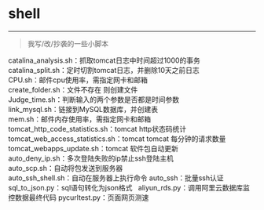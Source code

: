 # shell
-----
> 我写/改/抄袭的一些小脚本


catalina_analysis.sh：抓取tomcat日志中时间超过1000的事务  
catalina_split.sh：定时切割tomcat日志，并删除10天之前日志  
CPU.sh：邮件cpu使用率，需指定网卡和邮箱  
create_folder.sh：文件不存在 则创建文件  
Judge_time.sh：判断输入的两个参数是否都是时间参数  
link_mysql.sh：链接到MySQL数据库，并创建表  
mem.sh：邮件内存使用率，需指定网卡和邮箱  
tomcat_http_code_statistics.sh：tomcat http状态码统计  
tomcat_web_access_statistics.sh：tomcat tomcat 每分钟的请求数量  
tomcat_webapps_update.sh：tomcat 软件包自动更新  
auto_deny_ip.sh：多次登陆失败的ip禁止ssh登陆主机  
auto_scp.sh：自动将包发送到服务器  
auto_ssh_shell.sh：自动在服务器上执行命令
auto_ssh：批量ssh认证  
sql_to_json.py：sql语句转化为json格式  
aliyun_rds.py：调用阿里云数据库监控数据最终代码
pycurltest.py：页面网页测速
